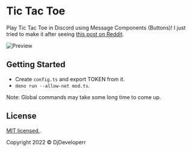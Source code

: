 # Tic Tac Toe

Play Tic Tac Toe in Discord using Message Components (Buttons)! I just tried to make it after seeing [this post on Reddit](https://www.reddit.com/r/discordapp/comments/mwaezg/tic_tac_toe_with_discords_new_buttons/).

![Preview](https://cdn.discordapp.com/attachments/835032715236868167/835059129647104040/unknown.png)

## Getting Started

- Create `config.ts` and export TOKEN from it.
- `deno run --allow-net mod.ts`.

Note: Global commands may take some long time to come up.

## License

[MIT licensed.](./LICENSE).


Copyright 2022 © DjDeveloperr